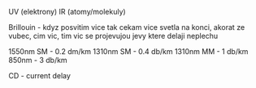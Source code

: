 UV (elektrony)
IR (atomy/molekuly)

Brillouin
	- kdyz posvitim vice tak cekam vice svetla na konci, akorat ze vubec, cim vic, tim vic se projevujou jevy ktere delaji neplechu

1550nm SM - 0.2 dm/km
1310nm SM - 0.4 db/km
1310nm MM - 1 db/km
850nm - 3 db/km

CD - current delay


